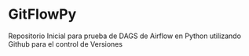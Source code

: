 # GitFlowPy
Repositorio Inicial para prueba de DAGS de Airflow en Python utilizando Github para el control de Versiones
